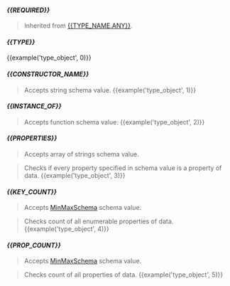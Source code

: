 #### *{{REQUIRED}}*
> Inherited from [{{TYPE_NAME.ANY}}](#{{TYPE_NAME.ANY.toLowerCase()}}).

#### *{{TYPE}}*
{{example('type_object', 0)}}

#### *{{CONSTRUCTOR_NAME}}*
> Accepts string schema value.
{{example('type_object', 1)}}

#### *{{INSTANCE_OF}}*
> Accepts function schema value.
{{example('type_object', 2)}}

#### *{{PROPERTIES}}*
> Accepts array of strings schema value.

> Checks if every property specified in schema value is a property of data.
{{example('type_object', 3)}}

#### *{{KEY_COUNT}}*
> Accepts [MinMaxSchema](#minmaxschema) schema value.

> Checks count of all enumerable properties of data.
{{example('type_object', 4)}}

#### *{{PROP_COUNT}}*
> Accepts [MinMaxSchema](#minmaxschema) schema value.

> Checks count of all properties of data.
{{example('type_object', 5)}}
